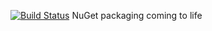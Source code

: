 [![Build Status](https://drone.io/github.com/bjornmagnusson/nuget-test/status.png)](https://drone.io/github.com/bjornmagnusson/nuget-test/latest)
NuGet packaging coming to life

